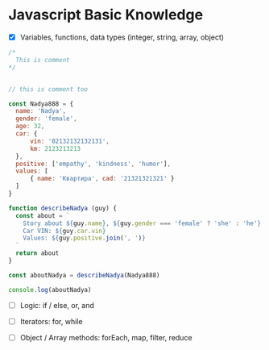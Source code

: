 # Javascript Basic Knowledge

- [x] Variables, functions, data types (integer, string, array, object)

```js
/*
  This is comment
*/


// this is comment too

const Nadya888 = {
  name: 'Nadya',
  gender: 'female',
  age: 32,
  car: {
      vin: '02132132132131',
      km: 2123213213
  },
  positive: ['empathy', 'kindness', 'humor'],
  values: [
      { name: 'Квартира', cad: '21321321321' }
  ]
}

function describeNadya (guy) {
  const about = `
    Story about ${guy.name}, ${guy.gender === 'female' ? 'she' : 'he'}  ${guy.age} years old.,
    Car VIN: ${guy.car.vin}
    Values: ${guy.positive.join(', ')}
  `
  return about
}

const aboutNadya = describeNadya(Nadya888)

console.log(aboutNadya)
```

- [ ] Logic: if / else, or, and
- [ ] Iterators: for, while
- [ ] Object / Array methods: forEach, map, filter, reduce

